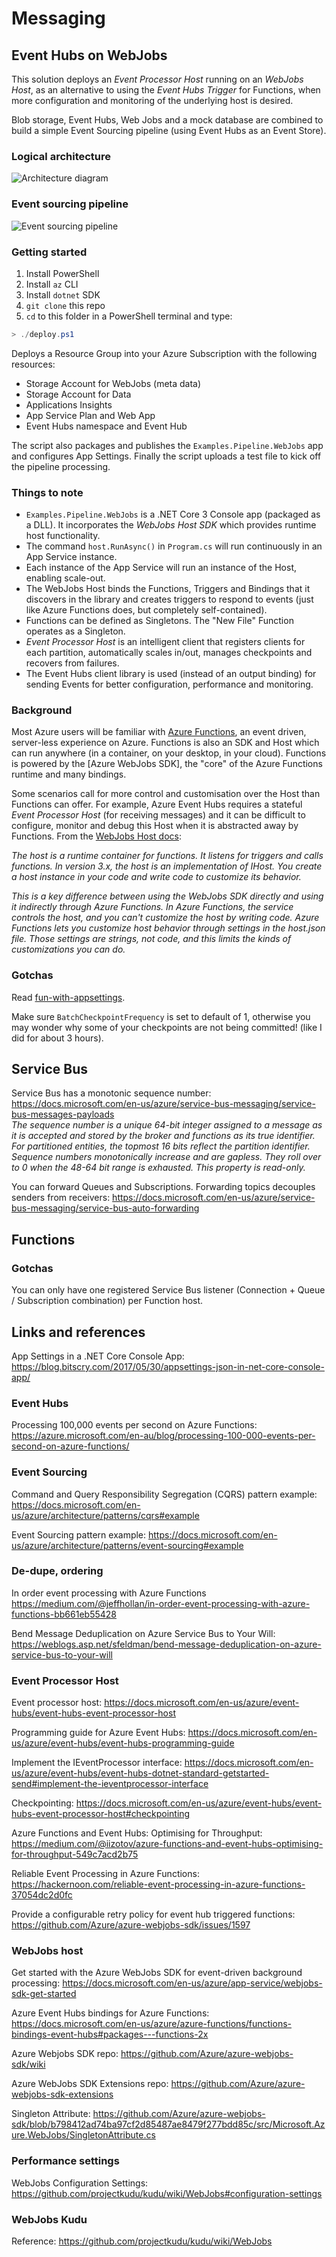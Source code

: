 # Messaging

## Event Hubs on WebJobs

This solution deploys an _Event Processor Host_ running on an _WebJobs Host_, as an alternative to
using the _Event Hubs Trigger_ for Functions, when more configuration and monitoring of the underlying
host is desired.

Blob storage, Event Hubs, Web Jobs and a mock database are combined to build a simple Event Sourcing
pipeline (using Event Hubs as an Event Store).

### Logical architecture

![Architecture diagram](Logical.png)

### Event sourcing pipeline

![Event sourcing pipeline](Event-Sourcing.png)

### Getting started

1. Install PowerShell
1. Install `az` CLI
1. Install `dotnet` SDK
1. `git clone` this repo
1. `cd` to this folder in a PowerShell terminal and type:

```powershell
> ./deploy.ps1
```

Deploys a Resource Group into your Azure Subscription with the following resources:

* Storage Account for WebJobs (meta data)
* Storage Account for Data
* Applications Insights
* App Service Plan and Web App
* Event Hubs namespace and Event Hub

The script also packages and publishes the `Examples.Pipeline.WebJobs` app and configures App Settings.
Finally the script uploads a test file to kick off the pipeline processing.

### Things to note

* `Examples.Pipeline.WebJobs` is a .NET Core 3 Console app (packaged as a DLL). It incorporates the
  _WebJobs Host SDK_ which provides runtime host functionality.
* The command `host.RunAsync()` in `Program.cs` will run continuously in an App Service instance. 
* Each instance of the App Service will run an instance of the Host, enabling scale-out.
* The WebJobs Host binds the Functions, Triggers and Bindings that it discovers in the library and creates
  triggers to respond to events (just like Azure Functions does, but completely self-contained).
* Functions can be defined as Singletons. The "New File" Function operates as a Singleton.
* _Event Processor Host_ is an intelligent client that registers clients for each partition, automatically
  scales in/out, manages checkpoints and recovers from failures.
* The Event Hubs client library is used (instead of an output binding) for sending Events for better configuration, performance and
  monitoring. 

### Background

Most Azure users will be familiar with [Azure Functions], an event driven, server-less experience on
Azure. Functions is also an SDK and Host which can run anywhere (in a container, on your desktop, in
your cloud). Functions is powered by the [Azure WebJobs SDK], the "core" of the Azure Functions runtime 
and many bindings.

Some scenarios call for more control and customisation over the Host than Functions can offer. For example,
Azure Event Hubs requires a stateful _Event Processor Host_ (for receiving messages) and it can be difficult
to configure, monitor and debug this Host when it is abstracted away by Functions. From the [WebJobs
Host docs]: 

_The host is a runtime container for functions. It listens for triggers and calls functions. In version 3.x, the host is an implementation of IHost. You create a host instance in your code and write code to customize its behavior._

_This is a key difference between using the WebJobs SDK directly and using it indirectly through Azure Functions. In Azure Functions, the service controls the host, and you can't customize the host by writing code. Azure Functions lets you customize host behavior through settings in the host.json file. Those settings are strings, not code, and this limits the kinds of customizations you can do._

### Gotchas

Read [fun-with-appsettings](/docs/fun-with-appsettings.md).

Make sure `BatchCheckpointFrequency` is set to default of 1, otherwise you may wonder why some of your
checkpoints are not being committed! (like I did for about 3 hours).

## Service Bus

Service Bus has a monotonic sequence number: <https://docs.microsoft.com/en-us/azure/service-bus-messaging/service-bus-messages-payloads><br/>
_The sequence number is a unique 64-bit integer assigned to a message as it is accepted and stored by 
the broker and functions as its true identifier. For partitioned entities, the topmost 16 bits reflect 
the partition identifier. Sequence numbers monotonically increase and are gapless. They roll over to 
0 when the 48-64 bit range is exhausted. This property is read-only._

You can forward Queues and Subscriptions. Forwarding topics decouples senders from receivers: <https://docs.microsoft.com/en-us/azure/service-bus-messaging/service-bus-auto-forwarding>

## Functions

### Gotchas

You can only have one registered Service Bus listener (Connection + Queue / Subscription combination) 
per Function host.

## Links and references

App Settings in a .NET Core Console App: <https://blog.bitscry.com/2017/05/30/appsettings-json-in-net-core-console-app/>

### Event Hubs

Processing 100,000 events per second on Azure Functions: <https://azure.microsoft.com/en-au/blog/processing-100-000-events-per-second-on-azure-functions/>

### Event Sourcing

Command and Query Responsibility Segregation (CQRS) pattern example: <https://docs.microsoft.com/en-us/azure/architecture/patterns/cqrs#example>

Event Sourcing pattern example: <https://docs.microsoft.com/en-us/azure/architecture/patterns/event-sourcing#example>

### De-dupe, ordering

In order event processing with Azure Functions <https://medium.com/@jeffhollan/in-order-event-processing-with-azure-functions-bb661eb55428>

Bend Message Deduplication on Azure Service Bus to Your Will: <https://weblogs.asp.net/sfeldman/bend-message-deduplication-on-azure-service-bus-to-your-will>

### Event Processor Host

Event processor host: <https://docs.microsoft.com/en-us/azure/event-hubs/event-hubs-event-processor-host>

Programming guide for Azure Event Hubs: <https://docs.microsoft.com/en-us/azure/event-hubs/event-hubs-programming-guide>

Implement the IEventProcessor interface: <https://docs.microsoft.com/en-us/azure/event-hubs/event-hubs-dotnet-standard-getstarted-send#implement-the-ieventprocessor-interface>

Checkpointing: <https://docs.microsoft.com/en-us/azure/event-hubs/event-hubs-event-processor-host#checkpointing>

Azure Functions and Event Hubs: Optimising for Throughput: <https://medium.com/@iizotov/azure-functions-and-event-hubs-optimising-for-throughput-549c7acd2b75>

Reliable Event Processing in Azure Functions: <https://hackernoon.com/reliable-event-processing-in-azure-functions-37054dc2d0fc>

Provide a configurable retry policy for event hub triggered functions: <https://github.com/Azure/azure-webjobs-sdk/issues/1597>

### WebJobs host

Get started with the Azure WebJobs SDK for event-driven background processing: <https://docs.microsoft.com/en-us/azure/app-service/webjobs-sdk-get-started>

Azure Event Hubs bindings for Azure Functions: <https://docs.microsoft.com/en-us/azure/azure-functions/functions-bindings-event-hubs#packages---functions-2x>

Azure Webjobs SDK repo: <https://github.com/Azure/azure-webjobs-sdk/wiki>

Azure WebJobs SDK Extensions repo: <https://github.com/Azure/azure-webjobs-sdk-extensions>

Singleton Attribute: <https://github.com/Azure/azure-webjobs-sdk/blob/b798412ad74ba97cf2d85487ae8479f277bdd85c/src/Microsoft.Azure.WebJobs/SingletonAttribute.cs>

### Performance settings

WebJobs Configuration Settings: <https://github.com/projectkudu/kudu/wiki/WebJobs#configuration-settings>

### WebJobs Kudu

Reference: <https://github.com/projectkudu/kudu/wiki/WebJobs>

[WebJobs Host docs]:(https://docs.microsoft.com/en-us/azure/app-service/webjobs-sdk-how-to#webjobs-host)
[Azure Functions]: https://github.com/Azure/Azure-Functions
